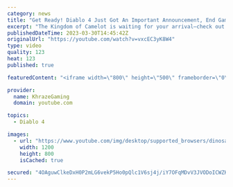 ```yaml
---
category: news
title: "Get Ready! Diablo 4 Just Got An Important Announcement, End Game Dev Update & More (Diablo 4 News)"
excerpt: "The Kingdom of Camelot is waiting for your arrival—check out the King Arthur: Legends Rise Open Beta here: ..."
publishedDateTime: 2023-03-30T14:45:42Z
originalUrl: "https://youtube.com/watch?v=vxcEC3yK8W4"
type: video
quality: 123
heat: 123
published: true

featuredContent: "<iframe width=\"800\" height=\"500\" frameborder=\"0\" src=\"https://www.youtube.com/embed/vxcEC3yK8W4\" allow=\"accelerometer; autoplay; encrypted-media; gyroscope; picture-in-picture\" allowfullscreen></iframe>"

provider:
  name: KhrazeGaming
  domain: youtube.com

topics:
  - Diablo 4

images:
  - url: "https://www.youtube.com/img/desktop/supported_browsers/dinosaur.png"
    width: 1200
    height: 800
    isCached: true

secured: "4OAguwClkeDxH0P2mLG6vekP5Ho0pQlc1V6sj4j/iY7OFqMDvV3JVODoICWZKXC9li3Kd7pY+3njrLXYFaHk8KuGwiWFBRycELDYfyMEf0gzHh4shp7lPrfc3FMDtpjtScsD4cX/rpBxmny4k3RkDAM1MHPPn/8vIFXUQz1cgMSnQ7wPJkYn8zaeli4RzsWW42twhCsVfUJ0hTz/5SpAp2mU6o5j7t77Fh1SULdFT2bCtdi4Aot55CGnYQSBGNtWOp6gACUomAheB1qG8wCIx82KWHzHkxaerBQkLqhoiWgIbU/Zo1rh3MlIjBjipQ4cBsOKyESgm1BOtcFbLTzOa8CVDOD68qr6fCUt1oa0ou84vRp2aNHhTi7h+xAa8MhopdudoKs7u4xHORaUn1klswlGsem+kjnhiXkXlEML69KcMGL9COyS4RSvkLtpLzXx;Va4LIeeRg5KlGBXwcc/VBw=="
---
```


